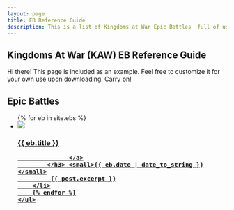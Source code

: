 ```yaml
---
layout: page
title: EB Reference Guide
description: This is a list of Kingdoms at War Epic Battles  full of usefule tips and instructions on how to beat them.
---
```


## Kingdoms At War (KAW) EB Reference Guide

<p class="message">
    Hi there! This page is included as an example. Feel free to customize it for your own use upon downloading. Carry on!
</p>

<div class="related">
    <h2>Epic Battles</h2>
    <ul class="related-posts">
        {% for eb in site.ebs %}
        <li>
        <div><img src="http://via.placeholder.com/150x150"></div>
            <h3>
                <a href="{{ eb.url }}">
                  {{ eb.title }}

                  </a>
            </h3> <small>{{ eb.date | date_to_string }}</small>
             {{ post.excerpt }}
        </li>
        {% endfor %}
    </ul>
</div>



